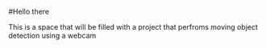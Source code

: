 #Hello there

This is a space that will be filled with a project that perfroms moving object detection using a webcam